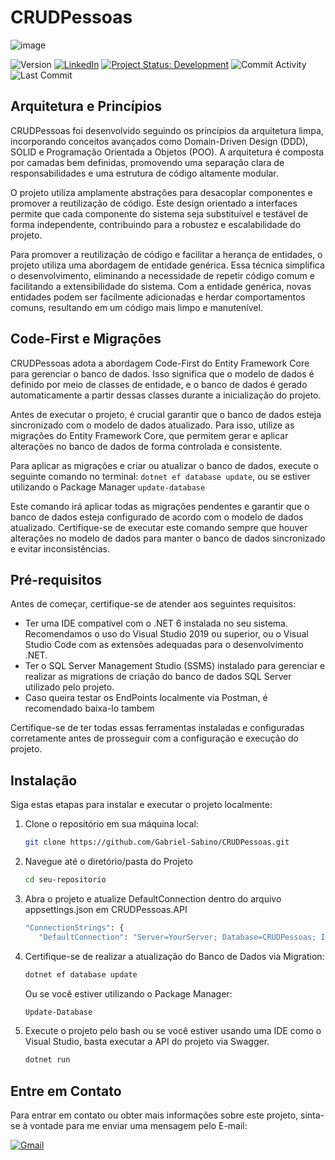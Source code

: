 # CRUDPessoas
![image](https://github.com/Gabriel-Sabino/WakeCommerceCRUDProduct/assets/71478369/a04b19fc-7720-45bd-937c-3c8ec00c0de0)

![Version](https://img.shields.io/badge/Version%201.0-8A2BE2)
[![LinkedIn](https://img.shields.io/badge/Linkedin-blue)](https://www.linkedin.com/in/gabriel-sabino1/)
[![Project Status: Development](https://img.shields.io/badge/Project%20Status-Development-orange)](https://github.com/Gabriel-Sabino/CRUDPessoas)
![Commit Activity](https://img.shields.io/github/commit-activity/t/Gabriel-Sabino/CRUDPessoas?color=darkgreen)
![Last Commit](https://img.shields.io/github/last-commit/Gabriel-Sabino/CRUDPessoas?color=yellow)

## Arquitetura e Princípios

CRUDPessoas foi desenvolvido seguindo os princípios da arquitetura limpa, incorporando conceitos avançados como Domain-Driven Design (DDD), SOLID e Programação Orientada a Objetos (POO). A arquitetura é composta por camadas bem definidas, promovendo uma separação clara de responsabilidades e uma estrutura de código altamente modular.

O projeto utiliza amplamente abstrações para desacoplar componentes e promover a reutilização de código. Este design orientado a interfaces permite que cada componente do sistema seja substituível e testável de forma independente, contribuindo para a robustez e escalabilidade do projeto.

Para promover a reutilização de código e facilitar a herança de entidades, o projeto utiliza uma abordagem de entidade genérica. Essa técnica simplifica o desenvolvimento, eliminando a necessidade de repetir código comum e facilitando a extensibilidade do sistema. Com a entidade genérica, novas entidades podem ser facilmente adicionadas e herdar comportamentos comuns, resultando em um código mais limpo e manutenível.

## Code-First e Migrações

CRUDPessoas adota a abordagem Code-First do Entity Framework Core para gerenciar o banco de dados. Isso significa que o modelo de dados é definido por meio de classes de entidade, e o banco de dados é gerado automaticamente a partir dessas classes durante a inicialização do projeto.

Antes de executar o projeto, é crucial garantir que o banco de dados esteja sincronizado com o modelo de dados atualizado. Para isso, utilize as migrações do Entity Framework Core, que permitem gerar e aplicar alterações no banco de dados de forma controlada e consistente.

Para aplicar as migrações e criar ou atualizar o banco de dados, execute o seguinte comando no terminal: `dotnet ef database update`, ou se estiver utilizando o Package Manager `update-database`

Este comando irá aplicar todas as migrações pendentes e garantir que o banco de dados esteja configurado de acordo com o modelo de dados atualizado. Certifique-se de executar este comando sempre que houver alterações no modelo de dados para manter o banco de dados sincronizado e evitar inconsistências.

## Pré-requisitos

Antes de começar, certifique-se de atender aos seguintes requisitos:

- Ter uma IDE compatível com o .NET 6 instalada no seu sistema. Recomendamos o uso do Visual Studio 2019 ou superior, ou o Visual Studio Code com as extensões adequadas para o desenvolvimento .NET.
- Ter o SQL Server Management Studio (SSMS) instalado para gerenciar e realizar as migrations de criação do banco de dados SQL Server utilizado pelo projeto.
- Caso queira testar os EndPoints localmente via Postman, é recomendado baixa-lo tambem

Certifique-se de ter todas essas ferramentas instaladas e configuradas corretamente antes de prosseguir com a configuração e execução do projeto.


## Instalação

Siga estas etapas para instalar e executar o projeto localmente:

1. Clone o repositório em sua máquina local:
   ```bash
   git clone https://github.com/Gabriel-Sabino/CRUDPessoas.git
   ```
   
2. Navegue até o diretório/pasta do Projeto 
   ```bash
   cd seu-repositorio

3. Abra o projeto e atualize DefaultConnection dentro do arquivo appsettings.json em CRUDPessoas.API
   ```bash
   "ConnectionStrings": {
      "DefaultConnection": "Server=YourServer; Database=CRUDPessoas; Integrated Security=True; trustServerCertificate=true;"},
   
   ```
4. Certifique-se de realizar a atualização do Banco de Dados via Migration:
   ```bash
   dotnet ef database update
   ```
   Ou se você estiver utilizando o Package Manager:
   ```bash
   Update-Database
   ```
5. Execute o projeto pelo bash ou se você estiver usando uma IDE como o Visual Studio, basta executar a API do projeto via Swagger.
   ```bash
   dotnet run

## Entre em Contato

Para entrar em contato ou obter mais informações sobre este projeto, sinta-se à vontade para me enviar uma mensagem pelo E-mail:

[![Gmail](https://img.shields.io/badge/Gmail-Message-blue)](mailto:gabrielsabino1505@gmail.com)
